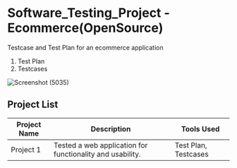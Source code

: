 # Software_Testing_Project - Ecommerce(OpenSource)

Testcase and Test Plan for an ecommerce application

1. Test Plan
2. Testcases


![Screenshot (5035)](https://github.com/sagartmohite/Software_Testing_Project/assets/161953257/e33a7072-6839-4d7d-91eb-cbb206f8950f)


## Project List

| Project Name | Description | Tools Used |
|--------------|-------------|------------|
| Project 1    | Tested a web application for functionality and usability. | Test Plan, Testcases |
